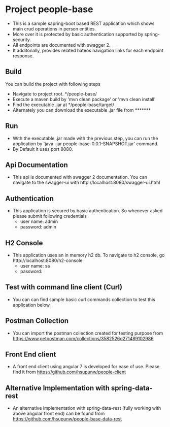 # Project people-base
- This is a sample sapring-boot based REST application which shows main crud operations in person entities. 
- More over it is protected by basic authentication supported by spring-security.
- All endpoints are documented with swagger 2.
- It additonally, provides related hateos navigation links for each endpoint response.

## Build
You can build the project with following steps
- Navigate to project root. */people-base/
- Execute a maven build by 'mvn clean package' or 'mvn clean install'
- Find the executable .jar at */people-base/target/
- Alternately you can download the executable .jar file from *******

## Run
- With the executable .jar made with the previous step, you can run the application by 'java -jar people-base-0.0.1-SNAPSHOT.jar' command.
- By Default it uses port 8080.

## Api Documentation
- This api is documented with swagger 2 documentation. You can navigate to the swagger-ui with http://localhost:8080/swagger-ui.html

## Authentication 
- This application is secured by basic authentication. So whenever asked please submit following credentials
    - user name: admin
    - password: admin

## H2 Console
- This application uses an in memory h2 db. To navigate to h2 console, go http://localhost:8080/h2-console
    - user name: sa
    - password:

## Test with command line client (Curl)
- You can can find sample basic curl commands collection to test this application below. 

## Postman Collection
- You can import the postman collection created for testing purpose from https://www.getpostman.com/collections/3582526d271489102986
    
## Front End client
- A front end client using angular 7 is developed for ease of use. Please find it from https://github.com/hsupunw/people-client

## Alternative Implementation with spring-data-rest
- An alternative implementation with spring-data-rest (fully working with above angular front end) can be found from https://github.com/hsupunw/people-base-data-rest
